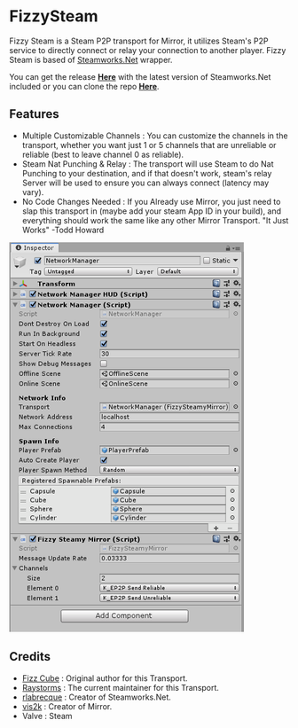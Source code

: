# FizzySteam

Fizzy Steam is a Steam P2P transport for Mirror, it utilizes Steam's P2P service to directly connect or relay your connection to another player. Fizzy Steam is based of [Steamworks.Net](https://github.com/rlabrecque/Steamworks.NET) wrapper.

You can get the release **[Here](https://github.com/Raystorms/FizzySteamyMirror/releases)** with the latest version of Steamworks.Net included or you can clone the repo **[Here](https://github.com/Raystorms/FizzySteamyMirror)**.

## Features

* Multiple Customizable Channels : You can customize the channels in the transport, whether you want just 1 or 5 channels that are unreliable or reliable (best to leave channel 0 as reliable).
* Steam Nat Punching & Relay : The transport will use Steam to do Nat Punching to your destination, and if that doesn't work, steam's relay Server will be used to ensure you can always connect (latency may vary).
* No Code Changes Needed : If you Already use Mirror, you just need to slap this transport in (maybe add your steam App ID in your build), and everything should work the same like any other Mirror Transport. "It Just Works" -Todd Howard

![The Fizzy Transport component in the Inspector window](SteamTransport.PNG)

## Credits
* [Fizz Cube](https://github.com/FizzCube) : Original author for this Transport.
* [Raystorms](https://github.com/Raystorms) : The current maintainer for this Transport.
* [rlabrecque](https://github.com/rlabrecque) : Creator of Steamworks.Net.
* [vis2k](https://github.com/vis2k) : Creator of Mirror.
* Valve : Steam
